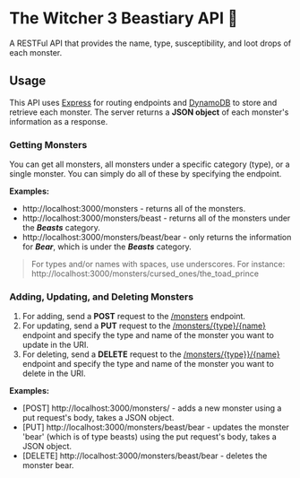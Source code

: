 # The Witcher 3 Beastiary API 🐺

A RESTFul API that provides the name, type, susceptibility, and loot drops of each monster.

## Usage

This API uses [Express](https://expressjs.com/) for routing endpoints and [DynamoDB](https://aws.amazon.com/dynamodb/) to store and retrieve each monster.
The server returns a **JSON object** of each monster's information as a response.

### Getting Monsters

You can get all monsters, all monsters under a specific category (type), or a single monster. You can simply do all of these by specifying the endpoint.

**Examples:**

- http://localhost:3000/monsters - returns all of the monsters.
- http://localhost:3000/monsters/beast - returns all of the monsters under the **_Beasts_** category.
- http://localhost:3000/monsters/beast/bear - only returns the information for **_Bear_**, which is under the **_Beasts_** category.

> For types and/or names with spaces, use underscores. For instance:<br>
> http://localhost:3000/monsters/cursed_ones/the_toad_prince

### Adding, Updating, and Deleting Monsters

1. For adding, send a **POST** request to the [/monsters]() endpoint.
2. For updating, send a **PUT** request to the [/monsters/{type}/{name}]() endpoint and specify the type and name of the monster you want to update in the URI.
3. For deleting, send a **DELETE** request to the [/monsters/{type}}/{name}]() endpoint and specify the type and name of the monster you want to delete in the URI.

**Examples:**

- [POST] http://localhost:3000/monsters/ - adds a new monster using a put request's body, takes a JSON object.
- [PUT] http://localhost:3000/monsters/beast/bear - updates the monster 'bear' (which is of type beasts) using the put request's body, takes a JSON object.
- [DELETE] http://localhost:3000/monsters/beast/bear - deletes the monster bear.
